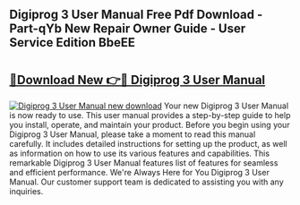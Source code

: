 ## Digiprog 3 User Manual Free Pdf Download - Part-qYb New Repair Owner Guide - User Service Edition BbeEE

# <h2><a href="http://cf12649.oget.top/?id=Digiprog+3+User+Manual">🔗Download New 👉🔴 Digiprog 3 User Manual</a></h2>

[![Digiprog 3 User Manual new download](https://i.imgur.com/5g1atiW.png)](http://cf12649.oget.top/?id=Digiprog+3+User+Manual)
Your new Digiprog 3 User Manual is now ready to use. This user manual provides a step-by-step guide to help you install, operate, and maintain your product. Before you begin using your Digiprog 3 User Manual, please take a moment to read this manual carefully. It includes detailed instructions for setting up the product, as well as information on how to use its various features and capabilities. This remarkable Digiprog 3 User Manual features list of features for seamless and efficient performance. We're Always Here for You Digiprog 3 User Manual. Our customer support team is dedicated to assisting you with any inquiries.
